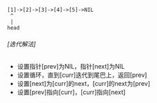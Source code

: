 ```
[1]->[2]->[3]->[4]->[5]->NIL
 ^
 |
head
```

###### [迭代解法]
 * 设置指针[prev]为NIL，指针[next]为NIL
 * 设置循环，直到[curr]迭代到尾巴上，返回[prev]
 * 设置[next]为[curr]的next，[curr]的next为[prev]
 * 设置[prev]指向[curr]，[curr]指向[next]
